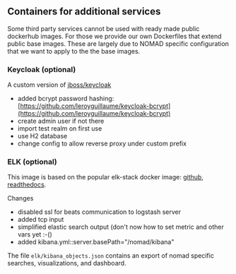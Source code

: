 ## Containers for additional services

Some third party services cannot be used with ready made public dockerhub images. For those
we provide our own Dockerfiles that extend public base images. These are largely due to
NOMAD specific configuration that we want to apply to the the base images.

### Keycloak (optional)

A custom version of [jboss/keycloak](https://hub.docker.com/r/jboss/keycloak/)
- added bcrypt password hashing: [https://github.com/leroyguillaume/keycloak-bcrypt](https://github.com/leroyguillaume/keycloak-bcrypt)
- create admin user if not there
- import test realm on first use
- use H2 database
- change config to allow reverse proxy under custom prefix


### ELK (optional)

This image is based on the popular elk-stack docker image:
[github](https://github.com/spujadas/elk-docker),
[readthedocs](http://elk-docker.readthedocs.io/).

Changes
- disabled ssl for beats communication to logstash server
- added tcp input
- simplified elastic search output (don't now how to set metric and other vars yet :-()
- added kibana.yml::server.basePath="/nomad/kibana"

The file `elk/kibana_objects.json` contains an export of nomad specific searches,
visualizations, and dashboard.